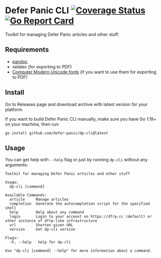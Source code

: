 # Defer Panic CLI [![Coverage Status](https://coveralls.io/repos/github/defer-panic/dp-cli/badge.svg)](https://coveralls.io/github/defer-panic/dp-cli) [![Go Report Card](https://goreportcard.com/badge/github.com/defer-panic/dp-cli)](https://goreportcard.com/report/github.com/defer-panic/dp-cli)


Toolkit for managing Defer Panic articles and other stuff.

## Requirements

* [pandoc](https://pandoc.org)
* xelatex (for exporting to PDF)
* [Computer Modern Unicode fonts](https://cm-unicode.sourceforge.io/index.html) (if you want to use them for exporting to PDF) 

## Install

Go to Releases page and download archive with latest version for your platform.

If you want to build Defer Panic CLI manually, make sure you have Go 1.19+ on your machine, then run:

```shell
go install github.com/defer-panic/dp-cli@latest
```

## Usage

You can get help with `--help` flag or just by running `dp-cli` without any arguments:

```
Toolkit for managing Defer Panic articles and other stuff

Usage:
  dp-cli [command]

Available Commands:
  article     Manage articles
  completion  Generate the autocompletion script for the specified shell
  help        Help about any command
  login       Login to your account on https://dfrp.cc (default) or other instance of dfrp-like infrastructure
  url         Shorten given URL
  version     Get dp-cli version

Flags:
  -h, --help   help for dp-cli

Use "dp-cli [command] --help" for more information about a command.
```

